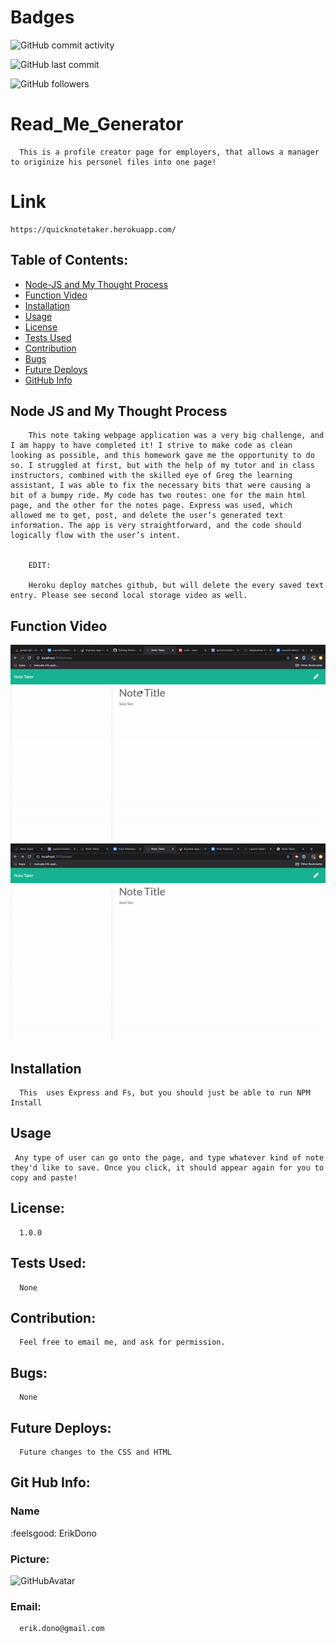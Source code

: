 
# Badges
![GitHub commit activity](https://img.shields.io/github/commit-activity/m/ErikDono/NoteTaker)

![GitHub last commit](https://img.shields.io/github/last-commit/ErikDono/NoteTaker)

![GitHub followers](https://img.shields.io/github/followers/ErikDono?style=social)


# Read_Me_Generator 

      This is a profile creator page for employers, that allows a manager to originize his personel files into one page! 

# Link
    https://quicknotetaker.herokuapp.com/

## Table of Contents:
* [Node-JS and My Thought Process](#Node-JS-and-My-Thought-Process)
* [Function Video](#Function-Video)
* [Installation](#Installation)
* [Usage](#Usage)
* [License](#License)
* [Tests Used](#Tests-Used)
* [Contribution](#Contribution)
* [Bugs](#Bugs)
* [Future Deploys](#Future-Deploys)
* [GitHub Info](#GitHub-Info)



## Node JS and My Thought Process 
```
    This note taking webpage application was a very big challenge, and I am happy to have completed it! I strive to make code as clean looking as possible, and this homework gave me the opportunity to do so. I struggled at first, but with the help of my tutor and in class instructors, combined with the skilled eye of Greg the learning assistant, I was able to fix the necessary bits that were causing a bit of a bumpy ride. My code has two routes: one for the main html page, and the other for the notes page. Express was used, which allowed me to get, post, and delete the user’s generated text information. The app is very straightforward, and the code should logically flow with the user’s intent. 


    EDIT: 

    Heroku deploy matches github, but will delete the every saved text entry. Please see second local storage video as well. 
```



## Function Video 

![FunctionVideo](/assets/function.gif)
![LocalFunctionVideo](/assets/localfunction.gif)

## Installation
      This  uses Express and Fs, but you should just be able to run NPM Install 

## Usage
     Any type of user can go onto the page, and type whatever kind of note they'd like to save. Once you click, it should appear again for you to copy and paste! 

## License:
      1.0.0 

## Tests Used:
      None

## Contribution:
      Feel free to email me, and ask for permission. 

## Bugs:
      None

## Future Deploys:
      Future changes to the CSS and HTML
      


## Git Hub Info:
### Name
  :feelsgood:  ErikDono
### Picture:
![GitHubAvatar](https://avatars2.githubusercontent.com/u/61159557?v=4) 

### Email:
      erik.dono@gmail.com 

        